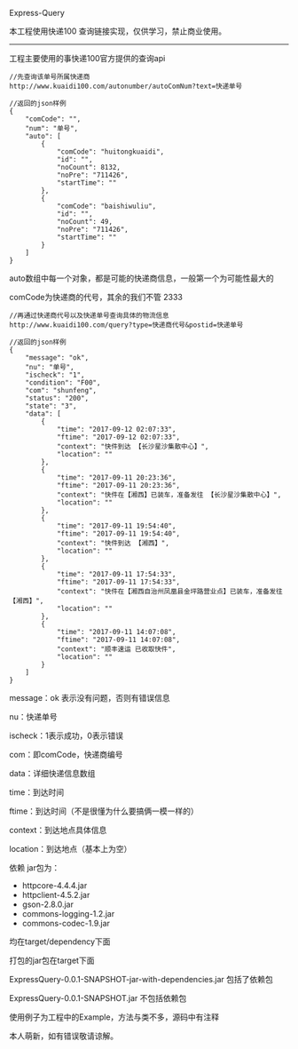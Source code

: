 Express-Query

本工程使用快递100 查询链接实现，仅供学习，禁止商业使用。

---

工程主要使用的事快递100官方提供的查询api

    //先查询该单号所属快递商
    http://www.kuaidi100.com/autonumber/autoComNum?text=快递单号
    
    //返回的json样例
    {
        "comCode": "",
        "num": "单号",
        "auto": [
            {
                "comCode": "huitongkuaidi",
                "id": "",
                "noCount": 8132,
                "noPre": "711426",
                "startTime": ""
            },
            {
                "comCode": "baishiwuliu",
                "id": "",
                "noCount": 49,
                "noPre": "711426",
                "startTime": ""
            }
        ]
    }
    

auto数组中每一个对象，都是可能的快递商信息，一般第一个为可能性最大的 

comCode为快递商的代号，其余的我们不管 2333



    //再通过快递商代号以及快递单号查询具体的物流信息
    http://www.kuaidi100.com/query?type=快递商代号&postid=快递单号
    
    //返回的json样例
    {
        "message": "ok",
        "nu": "单号",
        "ischeck": "1",
        "condition": "F00",
        "com": "shunfeng",
        "status": "200",
        "state": "3",
        "data": [
            {
                "time": "2017-09-12 02:07:33",
                "ftime": "2017-09-12 02:07:33",
                "context": "快件到达 【长沙星沙集散中心】",
                "location": ""
            },
            {
                "time": "2017-09-11 20:23:36",
                "ftime": "2017-09-11 20:23:36",
                "context": "快件在【湘西】已装车，准备发往 【长沙星沙集散中心】",
                "location": ""
            },
            {
                "time": "2017-09-11 19:54:40",
                "ftime": "2017-09-11 19:54:40",
                "context": "快件到达 【湘西】",
                "location": ""
            },
            {
                "time": "2017-09-11 17:54:33",
                "ftime": "2017-09-11 17:54:33",
                "context": "快件在【湘西自治州凤凰县金坪路营业点】已装车，准备发往 【湘西】",
                "location": ""
            },
            {
                "time": "2017-09-11 14:07:08",
                "ftime": "2017-09-11 14:07:08",
                "context": "顺丰速运 已收取快件",
                "location": ""
            }
        ]
    }
    
    

message：ok 表示没有问题，否则有错误信息

nu：快递单号

ischeck：1表示成功，0表示错误

com：即comCode，快递商编号

data：详细快递信息数组

time：到达时间

ftime：到达时间（不是很懂为什么要搞俩一模一样的）

context：到达地点具体信息

location：到达地点（基本上为空）



依赖 jar包为：

- httpcore-4.4.4.jar
- httpclient-4.5.2.jar
- gson-2.8.0.jar
- commons-logging-1.2.jar
- commons-codec-1.9.jar

均在target/dependency下面



打包的jar包在target下面

ExpressQuery-0.0.1-SNAPSHOT-jar-with-dependencies.jar    包括了依赖包

ExpressQuery-0.0.1-SNAPSHOT.jar 不包括依赖包



使用例子为工程中的Example，方法与类不多，源码中有注释

本人萌新，如有错误敬请谅解。


